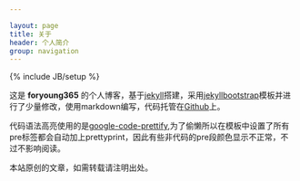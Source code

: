 ```yaml
---

layout: page
title: 关于
header: 个人简介
group: navigation
---
```

{% include JB/setup %}

这是 **foryoung365** 的个人博客，基于[jekyll](http://jekyllrb.com/)搭建，采用[jekyllbootstrap](http://jekyllbootstrap.com/)模板并进行了少量修改，使用markdown编写，代码托管在[Github](https://github.com/foryoung365/foryoung365.github.io)上。

代码语法高亮使用的是[google-code-prettify](https://code.google.com/p/google-code-prettify/),为了偷懒所以在模板中设置了所有pre标签都会自动加上prettyprint，因此有些非代码的pre段颜色显示不正常，不过不影响阅读。

本站原创的文章，如需转载请注明出处。
